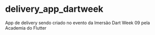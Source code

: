 # delivery_app_dartweek
App de delivery sendo criado no evento da Imersão Dart Week 09 pela Academia do Flutter
